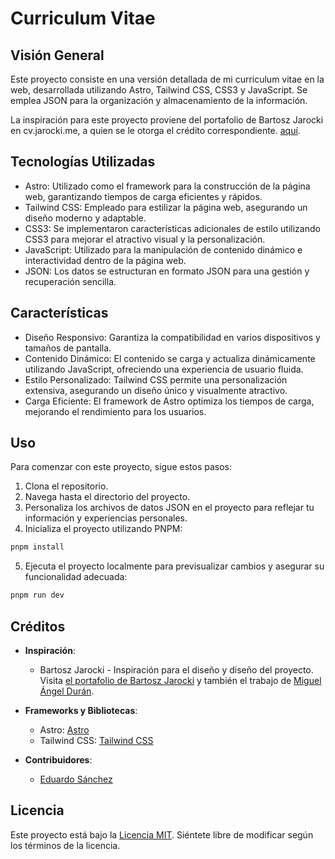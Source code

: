 # Curriculum Vitae

## Visión General

Este proyecto consiste en una versión detallada de mi curriculum vitae en la web, desarrollada utilizando Astro, Tailwind CSS, CSS3 y JavaScript. Se emplea JSON para la organización y almacenamiento de la información.

La inspiración para este proyecto proviene del portafolio de Bartosz Jarocki en cv.jarocki.me, a quien se le otorga el crédito correspondiente. [aquí](https://cv.jarocki.me/).

## Tecnologías Utilizadas

- Astro: Utilizado como el framework para la construcción de la página web, garantizando tiempos de carga eficientes y rápidos.
- Tailwind CSS: Empleado para estilizar la página web, asegurando un diseño moderno y adaptable.
- CSS3: Se implementaron características adicionales de estilo utilizando CSS3 para mejorar el atractivo visual y la personalización.
- JavaScript: Utilizado para la manipulación de contenido dinámico e interactividad dentro de la página web.
- JSON: Los datos se estructuran en formato JSON para una gestión y recuperación sencilla.

## Características

- Diseño Responsivo: Garantiza la compatibilidad en varios dispositivos y tamaños de pantalla.
- Contenido Dinámico: El contenido se carga y actualiza dinámicamente utilizando JavaScript, ofreciendo una experiencia de usuario fluida.
- Estilo Personalizado: Tailwind CSS permite una personalización extensiva, asegurando un diseño único y visualmente atractivo.
- Carga Eficiente: El framework de Astro optimiza los tiempos de carga, mejorando el rendimiento para los usuarios.

## Uso

Para comenzar con este proyecto, sigue estos pasos:

1. Clona el repositorio.
2. Navega hasta el directorio del proyecto.
3. Personaliza los archivos de datos JSON en el proyecto para reflejar tu información y experiencias personales.
4. Inicializa el proyecto utilizando PNPM:
```bash
pnpm install
```

5. Ejecuta el proyecto localmente para previsualizar cambios y asegurar su funcionalidad adecuada:
```bash
pnpm run dev
```

## Créditos

- **Inspiración**:
  - Bartosz Jarocki - Inspiración para el diseño y diseño del proyecto. Visita [el portafolio de Bartosz Jarocki](https://cv.jarocki.me/) y también el trabajo de [Miguel Ángel Durán](https://github.com/midudev/minimalist-portfolio-json).

- **Frameworks y Bibliotecas**:
  - Astro: [Astro](https://astro.build/)
  - Tailwind CSS: [Tailwind CSS](https://tailwindcss.com/)

- **Contribuidores**:
  - [Eduardo Sánchez](https://github.com/edvardodev)

## Licencia
Este proyecto está bajo la [Licencia MIT](https://opensource.org/licenses/MIT). Siéntete libre de modificar según los términos de la licencia.